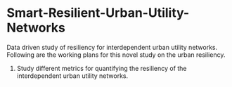 # Smart-Resilient-Urban-Utility-Networks
Data driven study of resiliency for interdependent urban utility networks.
Following are the working plans for this novel study on the urban resiliency.

1. Study different metrics for quantifying the resiliency of the interdependent urban utility networks.
